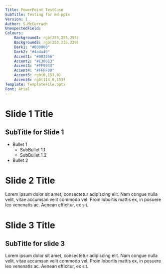 ```yaml
---
Title: PowerPoint TestCase
SubTitle: Testing for md-pptx
Version: 1
Author: S.McCurrach
UnexpectedField:
Colours: 
    Background1: rgb(255,255,255)
    Background2: rgb(253,236,229)
    Dark1: "#000000"
    Dark2: "#4a4a49"
    Accent1: "#003366"
    Accent2: "#E30613"
    Accent3: "#FF9933"
    Accent4: "#FFFF00"
    Accent5: rgb(0,153,0)
    Accent6: rgb(114,0,153)
Template: TemplateFile.pptx
Font: Arial
---
```


# Slide 1 Title

## SubTitle for Slide 1

- Bullet 1
    - SubBullet 1.1
    - SubBullet 1.2
- Bullet 2

# Slide 2 Title

Lorem ipsum dolor sit amet, consectetur adipiscing elit. Nam congue nulla velit, vitae accumsan velit commodo vel. Proin lobortis <span colour="R0 G200 B20">mattis ex</span>, in posuere leo venenatis ac. Aenean efficitur, ex sit. 

# Slide 3 Title

## SubTitle for slide 3

Lorem ipsum dolor sit amet, consectetur adipiscing elit. Nam congue nulla velit, vitae accumsan velit commodo vel. Proin lobortis mattis ex, in posuere leo venenatis ac. Aenean efficitur, ex sit. 